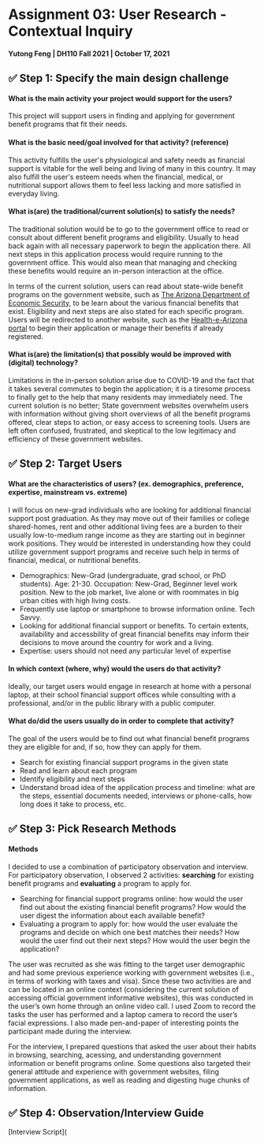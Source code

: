 # Assignment 03: User Research - Contextual Inquiry

#### Yutong Feng | DH110 Fall 2021 | October 17, 2021

## :white_check_mark: Step 1: Specify the main design challenge

#### What is the main activity your project would support for the users?
This project will support users in finding and applying for government benefit programs that fit their needs.

#### What is the basic need/goal involved for that activity? (reference)
This activity fulfills the user's physiological and safety needs as financial support is vitable for the well being and living of many in this country. It may also fulfill the user's esteem needs when the financial, medical, or nutritional support allows them to feel less lacking and more satisfied in everyday living. 

#### What is(are) the traditional/current solution(s) to satisfy the needs?
The traditional solution would be to go to the government office to read or consult about different benefit programs and eligibility. Usually to head back again with all necessary paperwork to begin the application there. All next steps in this application process would require running to the government office. This would also mean that managing and checking these benefits would require an in-person interaction at the office.

In terms of the current solution, users can read about state-wide benefit programs on the government website, such as [The Arizona Department of Economic Security](https://des.az.gov/), to be learn about the various financial benefits that exist. Eligibility and next steps are also stated for each specific program. Users will be redirected to another website, such as the [Health-e-Arizona portal](https://www.healthearizonaplus.gov/Login/Default) to begin their application or manage their benefits if already registered. 

#### What is(are) the limitation(s) that possibly would be improved with (digital) technology?
Limitations in the in-person solution arise due to COVID-19 and the fact that it takes several commutes to begin the application; it is a tiresome process to finally get to the help that many residents may immediately need. The current solution is no better; State government websites overwhelm users with information without giving short overviews of all the benefit programs offered, clear steps to action, or easy access to screening tools. Users are left often confused, frustrated, and skeptical to the low legitimacy and efficiency of these government websites. 

## :white_check_mark: Step 2: Target Users

#### What are the characteristics of users? (ex. demographics, preference, expertise, mainstream vs. extreme) 
I will focus on new-grad individuals who are looking for additional financial support post graduation. As they may move out of their families or college shared-homes, rent and other additional living fees are a burden to their usually low-to-medium range income as they are starting out in beginner work positions. They would be interested in understanding how they could utilize government support programs and receive such help in terms of financial, medical, or nutritional benefits. 
 * Demographics: New-Grad (undergraduate, grad school, or PhD students). Age: 21-30. Occupation: New-Grad, Beginner level work position. New to the job market, live alone or with roommates in big urban cities with high living costs. 
 * Frequently use laptop or smartphone to browse information online. Tech Savvy. 
 * Looking for additional financial support or benefits. To certain extents, availability and accessbility of great financial benefits may inform their decisions to move around the country for work and a living.
 * Expertise: users should not need any particular level of expertise

#### In which context (where, why) would the users do that activity? 
Ideally, our target users would engage in research at home with a personal laptop, at their school financial support offices while consulting with a professional, and/or in the public library with a public computer.

#### What do/did the users usually do in order to complete that activity? 
The goal of the users would be to find out what financial benefit programs they are eligible for and, if so, how they can apply for them.
 * Search for existing financial support programs in the given state
 * Read and learn about each program
 * Identify eligibility and next steps
 * Understand broad idea of the application process and timeline: what are the steps, essential documents needed, interviews or phone-calls, how long does it take to process, etc.

## :white_check_mark: Step 3: Pick Research Methods
#### Methods
I decided to use a combination of participatory observation and interview.
For participatory observation, I observed 2 activities: **searching** for existing benefit programs and **evaluating** a program to apply for. 
 * Searching for financial support programs online: how would the user find out about the existing financial benefit programs? How would the user digest the information about each available benefit?
 * Evaluating a program to apply for: how would the user evaluate the programs and decide on which one best matches their needs? How would the user find out their next steps? How would the user begin the application?

The user was recruited as she was fitting to the target user demographic and had some previous experience working with government websites (i.e., in terms of working with taxes and visa). Since these two activities are and can be located in an online context (considering the current solution of accessing official government informative websites), this was conducted in the user’s own home through an online video call. I used Zoom to record the tasks the user has performed and a laptop camera to record the user’s facial expressions. I also made pen-and-paper of interesting points the participant made during the interview.

For the interview, I prepared questions that asked the user about their habits in browsing, searching, acessing, and understanding government information or benefit programs online. Some questions also targeted their general attitude and experience with government websites, filing government applications, as well as reading and digesting huge chunks of information.

## :white_check_mark: Step 4: Observation/Interview Guide
[Interview Script](


